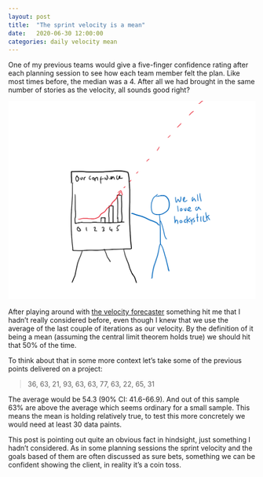 ```yaml
---
layout: post
title:  "The sprint velocity is a mean"
date:   2020-06-30 12:00:00
categories: daily velocity mean
---
```



One of my previous teams would give a five-finger confidence rating after each planning session to see how each team member felt the plan. Like most times before, the median was a 4. After all we had brought in the same number of stories as the velocity, all sounds good right?

![](/assets/images/daily/2020-06-30-confidence.png)

After playing around with [the velocity forecaster][calculator] something hit me that I hadn’t really considered before, even though I knew that we use the average of the last couple of iterations as our velocity. By the definition of it being a mean (assuming the central limit theorem holds true) we should hit that 50% of the time.

To think about that in some more context let’s take some of the previous points delivered on a project:

> 36, 63, 21, 93, 63, 63, 77, 63, 22, 65, 31

The average would be 54.3 (90% CI: 41.6-66.9). And out of this sample 63% are above the average which seems ordinary for a small sample. This means the mean is holding relatively true, to test this more concretely we would need at least 30 data paints.

This post is pointing out quite an obvious fact in hindsight, just something I hadn’t considered. As in some planning sessions the sprint velocity and the goals based of them are often discussed as sure bets, something we can be confident showing the client, in reality it’s a coin toss.

[calculator]: /velocity-estimator/

